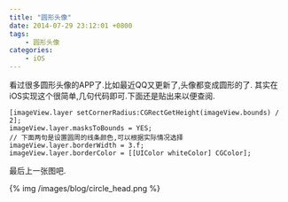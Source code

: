```yaml
---
title: "圆形头像"
date: 2014-07-29 23:12:01 +0800
tags: 
    - 圆形头像
categories:
    - iOS
---
```


看过很多圆形头像的APP了.比如最近QQ又更新了,头像都变成圆形的了.
其实在iOS实现这个很简单,几句代码即可.下面还是贴出来以便查阅.

```
[imageView.layer setCornerRadius:CGRectGetHeight(imageView.bounds) / 2];
imageView.layer.masksToBounds = YES;
// 下面两句是设置圆周的线条颜色,可以根据实际情况选择
imageView.layer.borderWidth = 3.f;
imageView.layer.borderColor = [[UIColor whiteColor] CGColor];
```

最后上一张图吧.

{% img /images/blog/circle_head.png %}